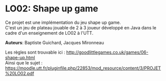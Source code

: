 # LO02: Shape up game 

Ce projet est une implémentation du jeu shape up game.  
C'est un jeu de plateau jouable de 2 à 3 joueur développé en Java dans le cadre d'un enseignement de LO02 à l'UTT.

**Auteurs**: Baptiste Guichard, Jacques Mironneau


Les règles sont trouvable ici : http://goodlittlegames.co.uk/games/06-shape-up.html   
Ainsi que le sujet : https://moodle.utt.fr/pluginfile.php/22853/mod_resource/content/3/PROJET%20LO02.pdf  
